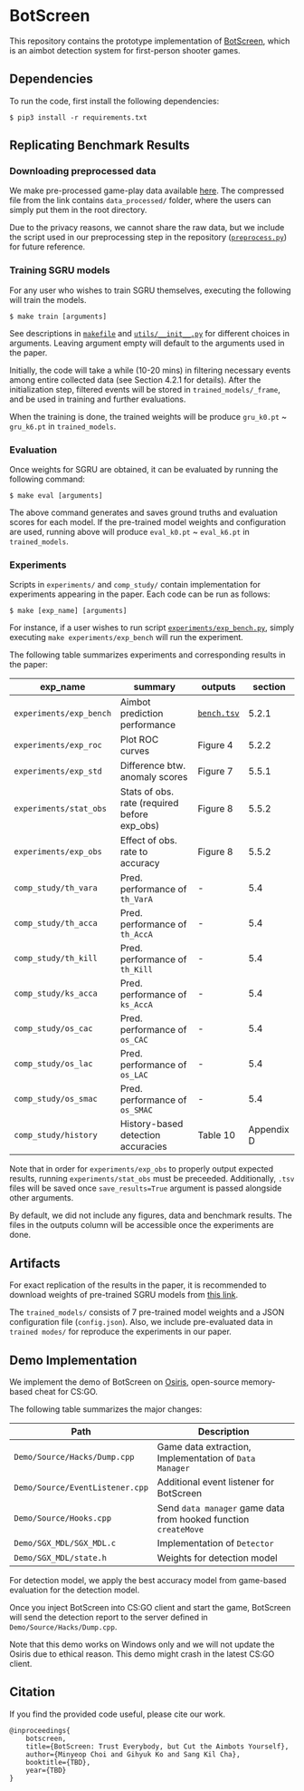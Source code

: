 # BotScreen

This repository contains the prototype implementation of [BotScreen](https://),
which is an aimbot detection system for first-person shooter games.

## Dependencies

To run the code, first install the following dependencies:
```run
$ pip3 install -r requirements.txt
```

## Replicating Benchmark Results

### Downloading preprocessed data

We make pre-processed game-play data available [here](https://zenodo.org/record/8003842). The compressed file from the link contains `data_processed/` folder, where the users can simply put them in the root directory.

Due to the privacy reasons, we cannot share the raw data, but we include the script used in our preprocessing step in the repository ([`preprocess.py`](./preprocess.py)) for future reference.

### Training SGRU models

For any user who wishes to train SGRU themselves, executing the following will train the models.
```train
$ make train [arguments]
```
See descriptions in [`makefile`](./makefile) and [`utils/__init__.py`](./utils/__init__.py) for different choices in arguments. Leaving argument empty will default to the arguments used in the paper.

Initially, the code will take a while (10-20 mins) in filtering necessary events among entire collected data (see Section 4.2.1 for details). After the initialization step, filtered events will be stored in `trained_models/_frame`, and be used in training and further evaluations.

When the training is done, the trained weights will be produce `gru_k0.pt` ~ `gru_k6.pt` in `trained_models`.

<!--We make pre-filtered `_frame` available to download [here](https://).-->

### Evaluation

Once weights for SGRU are obtained, it can be evaluated by running the following command:
```eval
$ make eval [arguments]
```
The above command generates and saves ground truths and evaluation scores for each model. If the pre-trained model weights and configuration are used, running above will produce `eval_k0.pt` ~ `eval_k6.pt` in `trained_models`.

### Experiments

Scripts in `experiments/` and `comp_study/` contain implementation for experiments appearing in the paper. Each code can be run as follows:
```exp
$ make [exp_name] [arguments]
```
For instance, if a user wishes to run script [`experiments/exp_bench.py`](./experiments/exp_bench.py), simply executing `make experiments/exp_bench` will run the experiment.

The following table summarizes experiments and corresponding results in the paper:

| exp_name | summary | outputs | section |
| - | - | - | - |
| `experiments/exp_bench` | Aimbot prediction performance | [`bench.tsv`](./bench/bench.tsv) | 5.2.1 |
| `experiments/exp_roc` | Plot ROC curves | Figure 4 | 5.2.2 |
| `experiments/exp_std` | Difference btw. anomaly scores | Figure 7 | 5.5.1 |
| `experiments/stat_obs` | Stats of obs. rate (required before exp_obs) | Figure 8 | 5.5.2 |
| `experiments/exp_obs` | Effect of obs. rate to accuracy | Figure 8 | 5.5.2 |
| `comp_study/th_vara` | Pred. performance of `th_VarA` | - | 5.4 |
| `comp_study/th_acca` | Pred. performance of `th_AccA` | - | 5.4 |
| `comp_study/th_kill` | Pred. performance of `th_Kill` | - | 5.4 |
| `comp_study/ks_acca` | Pred. performance of `ks_AccA` | - | 5.4 |
| `comp_study/os_cac` | Pred. performance of `os_CAC` | - | 5.4 |
| `comp_study/os_lac` | Pred. performance of `os_LAC` | - | 5.4 |
| `comp_study/os_smac` | Pred. performance of `os_SMAC` | - | 5.4 |
| `comp_study/history` | History-based detection accuracies | Table 10 | Appendix D |

Note that in order for `experiments/exp_obs` to properly output expected results, running `experiments/stat_obs` must be preceeded. Additionally, `.tsv` files will be saved once `save_results=True` argument is passed alongside other arguments.

By default, we did not include any figures, data and benchmark results. The files in the outputs column will be accessible once the experiments are done.

## Artifacts

For exact replication of the results in the paper, it is recommended to download weights of pre-trained SGRU models from [this link](https://zenodo.org/record/8003842).

The `trained_models/` consists of 7 pre-trained model weights and a JSON configuration file (`config.json`). Also, we include pre-evaluated data in `trained modes/` for reproduce the experiments in our paper.

## Demo Implementation

We implement the demo of BotScreen on [Osiris](https://github.com/danielkrupinski/Osiris/tree/5af83362a69367fe3ed441a5e6218762a8196372), open-source memory-based cheat for CS:GO.

The following table summarizes the major changes:

| Path | Description |
| - | - |
| `Demo/Source/Hacks/Dump.cpp` | Game data extraction, Implementation of `Data Manager` |
| `Demo/Source/EventListener.cpp` | Additional event listener for BotScreen |
| `Demo/Source/Hooks.cpp` | Send `data manager` game data from hooked function `createMove` |
| `Demo/SGX_MDL/SGX_MDL.c` | Implementation of `Detector` |
| `Demo/SGX_MDL/state.h` | Weights for detection model |

For detection model, we apply the best accuracy model from game-based evaluation for the detection model.

Once you inject BotScreen into CS:GO client and start the game, BotScreen will send the detection report to the server defined in `Demo/Source/Hacks/Dump.cpp`.

Note that this demo works on Windows only and we will not update the Osiris due to ethical reason. This demo might crash in the latest CS:GO client.

## Citation

If you find the provided code useful, please cite our work.
```
@inproceedings{
    botscreen,
    title={BotScreen: Trust Everybody, but Cut the Aimbots Yourself},
    author={Minyeop Choi and Gihyuk Ko and Sang Kil Cha},
    booktitle={TBD},
    year={TBD}
}
```
